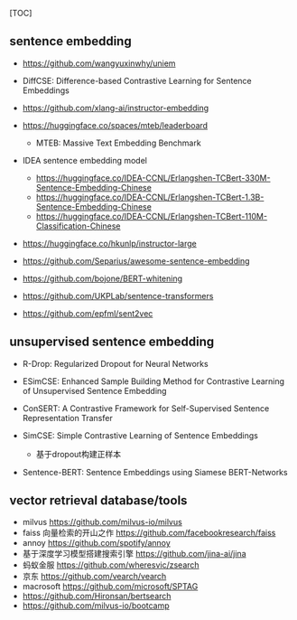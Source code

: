 [TOC]



## sentence embedding

- https://github.com/wangyuxinwhy/uniem

- DiffCSE: Difference-based Contrastive Learning for Sentence Embeddings

- https://github.com/xlang-ai/instructor-embedding

- https://huggingface.co/spaces/mteb/leaderboard
  - MTEB: Massive Text Embedding Benchmark

- IDEA sentence embedding model
  - https://huggingface.co/IDEA-CCNL/Erlangshen-TCBert-330M-Sentence-Embedding-Chinese
  - https://huggingface.co/IDEA-CCNL/Erlangshen-TCBert-1.3B-Sentence-Embedding-Chinese
  - https://huggingface.co/IDEA-CCNL/Erlangshen-TCBert-110M-Classification-Chinese

- https://huggingface.co/hkunlp/instructor-large

- https://github.com/Separius/awesome-sentence-embedding
- https://github.com/bojone/BERT-whitening
- https://github.com/UKPLab/sentence-transformers
- https://github.com/epfml/sent2vec


## unsupervised sentence embedding

- R-Drop: Regularized Dropout for Neural Networks

- ESimCSE: Enhanced Sample Building Method for Contrastive Learning of Unsupervised Sentence Embedding

- ConSERT: A Contrastive Framework for Self-Supervised Sentence Representation Transfer

- SimCSE: Simple Contrastive Learning of Sentence Embeddings
  - 基于dropout构建正样本

- Sentence-BERT: Sentence Embeddings using Siamese BERT-Networks


## vector retrieval database/tools

- milvus https://github.com/milvus-io/milvus
- faiss 向量检索的开山之作 https://github.com/facebookresearch/faiss
- annoy https://github.com/spotify/annoy
- 基于深度学习模型搭建搜索引擎 https://github.com/jina-ai/jina
- 蚂蚁金服 https://github.com/wheresvic/zsearch
- 京东 https://github.com/vearch/vearch
- macrosoft https://github.com/microsoft/SPTAG
- https://github.com/Hironsan/bertsearch
- https://github.com/milvus-io/bootcamp